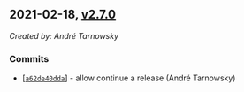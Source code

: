 ## 2021-02-18, [v2.7.0](https://github.com/lotterfriends/git-flow-buddy/releases/tag/2.7.0)

*Created by: André Tarnowsky*

### Commits
  - [[`a62de40dda`](https://github.com/lotterfriends/git-flow-buddy/commit/a62de40dda5b57f917519a803c406deb2af50d6e)] - allow continue a release (André Tarnowsky)

